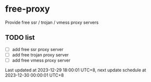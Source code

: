 
# free-proxy
Provide free ssr / trojan / vmess proxy servers


## TODO list
- [ ] add free ssr proxy server
- [ ] add free trojan proxy server
- [ ] add free vmess proxy server

Last updated at 2023-12-29 18:00:01 UTC+8, next update schedule at 2023-12-30 00:00:01 UTC+8

